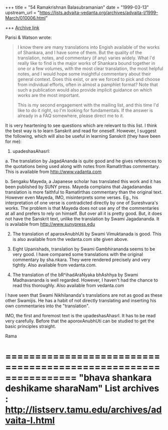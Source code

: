 +++
title = "54 Ramakrishnan Balasubramanian"
date = "1999-03-13"
upstream_url = "https://lists.advaita-vedanta.org/archives/advaita-l/1999-March/010006.html"

+++
[Archive link](https://lists.advaita-vedanta.org/archives/advaita-l/1999-March/010006.html)

Parisi & Watson <niche at AMERITECH.NET> wrote:


>I know there are many translations into Engish available of the works
of
>Shankara, and I have some of them. But the quality of the
translation,
>notes, and commentary (if any) varies widely. What I'd really like to
>find is the major works of Shankara bound together in one or a few
>volumes, with the most clear translation, the most helpful notes, and
I
>would hope some insightful commentary about their general context.
Does
>this exist, or are we forced to pick and choose from individual
efforts,
>often in almost a pamphlet format? Note that such a publication would
>also provide implicit guidance on which works are the most important.
>
>This is my second engagement with the mailing list, and this time I'd
>like to do it right, so I'm looking for fundamentals. If the answer
is
>already in a FAQ somewhere, please direct me to it.


It is very heartening to see questions which are relevant to this
list. I think the best way is to learn Sanskrit and read for oneself.
However,  I suggest the following, which will also be useful in
learning Sanskrit (they have been for me):

1. upadeshasAhasrI:

a. The translation by JagadAnanda is quite good and he gives
references to the quotations being used along with notes from
RamatIrthas commentary. This is available from http://www.vadanta.com

b. Sengaku Mayeda, a Japanese scholar has translated this work and it
has been published by SUNY press. Mayeda complains that Jagadanandas
translation is more faithful to RamatIrthas commentary than the
original text. However even Mayeda, IMO, misinterprets some verses.
Eg., his interpretation of one verse is contradicted directly by one
of Sureshvara's works. The problem is that Mayeda does not use any of
the commentaries at all and prefers to rely on himself. But over all
it is pretty good. But, it does not have the Sanskrit text, unlike the
translation by Swami Jagadananda. It is available from
http://www.sunypress.edu

2. The translation of aparoxAnubhUti by Swami Vimuktanada is good.
This is also available from the vedanta.com site given above.

3. Eight Upanishads, translation by Swami Gambhirananda seems to be
very good.  I have compared some translations with the original
commentary by sha.nkara. They were rendered precisely and very
tightly. Also available from vedanta.com.

4. The translation of the bR^ihadAraNyaka bhAshhya by Swami
Madhavananda is well regarded. However, I haven't had the chance to
read this thoroughly. Also available from vedanta.com

I have seen that Swami Nikhilananda's translations are not as good as
these other Swamijis. He has a habit of not directly translating and
inserting his own commentaries into the "translation".

IMO, the first and foremost text is the upadeshasAhasrI. It has to be
read very carefully. Before that the aporoxAnubhUti can be studied to
get the basic principles straight.

Rama

================================================================
"bhava shankara deshikame sharaNam"
List archives : http://listserv.tamu.edu/archives/advaita-l.html
================================================================

